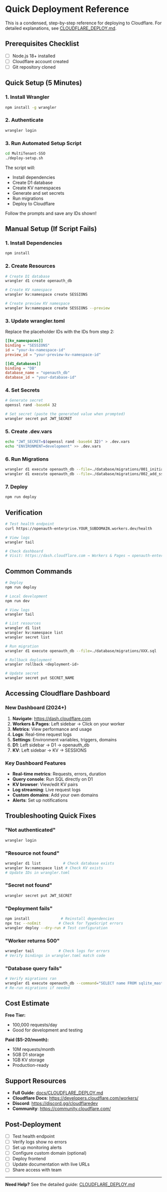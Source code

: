 # Quick Deployment Reference

This is a condensed, step-by-step reference for deploying to Cloudflare. For detailed explanations, see [CLOUDFLARE_DEPLOY.md](./CLOUDFLARE_DEPLOY.md).

## Prerequisites Checklist

- [ ] Node.js 18+ installed
- [ ] Cloudflare account created
- [ ] Git repository cloned

## Quick Setup (5 Minutes)

### 1. Install Wrangler

```bash
npm install -g wrangler
```

### 2. Authenticate

```bash
wrangler login
```

### 3. Run Automated Setup Script

```bash
cd MultiTenant-SSO
./deploy-setup.sh
```

The script will:
- Install dependencies
- Create D1 database
- Create KV namespaces
- Generate and set secrets
- Run migrations
- Deploy to Cloudflare

Follow the prompts and save any IDs shown!

## Manual Setup (If Script Fails)

### 1. Install Dependencies

```bash
npm install
```

### 2. Create Resources

```bash
# Create D1 database
wrangler d1 create openauth_db

# Create KV namespace
wrangler kv:namespace create SESSIONS

# Create preview KV namespace
wrangler kv:namespace create SESSIONS --preview
```

### 3. Update wrangler.toml

Replace the placeholder IDs with the IDs from step 2:

```toml
[[kv_namespaces]]
binding = "SESSIONS"
id = "your-kv-namespace-id"
preview_id = "your-preview-kv-namespace-id"

[[d1_databases]]
binding = "DB"
database_name = "openauth_db"
database_id = "your-database-id"
```

### 4. Set Secrets

```bash
# Generate secret
openssl rand -base64 32

# Set secret (paste the generated value when prompted)
wrangler secret put JWT_SECRET
```

### 5. Create .dev.vars

```bash
echo "JWT_SECRET=$(openssl rand -base64 32)" > .dev.vars
echo "ENVIRONMENT=development" >> .dev.vars
```

### 6. Run Migrations

```bash
wrangler d1 execute openauth_db --file=./database/migrations/001_initial_schema.sql
wrangler d1 execute openauth_db --file=./database/migrations/002_add_sso_billing.sql
```

### 7. Deploy

```bash
npm run deploy
```

## Verification

```bash
# Test health endpoint
curl https://openauth-enterprise.YOUR_SUBDOMAIN.workers.dev/health

# View logs
wrangler tail

# Check dashboard
# Visit: https://dash.cloudflare.com → Workers & Pages → openauth-enterprise
```

## Common Commands

```bash
# Deploy
npm run deploy

# Local development
npm run dev

# View logs
wrangler tail

# List resources
wrangler d1 list
wrangler kv:namespace list
wrangler secret list

# Run migration
wrangler d1 execute openauth_db --file=./database/migrations/XXX.sql

# Rollback deployment
wrangler rollback <deployment-id>

# Update secret
wrangler secret put SECRET_NAME
```

## Accessing Cloudflare Dashboard

### New Dashboard (2024+)

1. **Navigate**: https://dash.cloudflare.com
2. **Workers & Pages**: Left sidebar → Click on your worker
3. **Metrics**: View performance and usage
4. **Logs**: Real-time request logs
5. **Settings**: Environment variables, triggers, domains
6. **D1**: Left sidebar → D1 → openauth_db
7. **KV**: Left sidebar → KV → SESSIONS

### Key Dashboard Features

- **Real-time metrics**: Requests, errors, duration
- **Query console**: Run SQL directly on D1
- **KV browser**: View/edit KV pairs
- **Log streaming**: Live request logs
- **Custom domains**: Add your own domains
- **Alerts**: Set up notifications

## Troubleshooting Quick Fixes

### "Not authenticated"
```bash
wrangler login
```

### "Resource not found"
```bash
wrangler d1 list          # Check database exists
wrangler kv:namespace list # Check KV exists
# Update IDs in wrangler.toml
```

### "Secret not found"
```bash
wrangler secret put JWT_SECRET
```

### "Deployment fails"
```bash
npm install              # Reinstall dependencies
npx tsc --noEmit        # Check for TypeScript errors
wrangler deploy --dry-run # Test configuration
```

### "Worker returns 500"
```bash
wrangler tail           # Check logs for errors
# Verify bindings in wrangler.toml match code
```

### "Database query fails"
```bash
# Verify migrations ran
wrangler d1 execute openauth_db --command="SELECT name FROM sqlite_master WHERE type='table'"
# Re-run migrations if needed
```

## Cost Estimate

**Free Tier:**
- 100,000 requests/day
- Good for development and testing

**Paid ($5-20/month):**
- 10M requests/month
- 5GB D1 storage
- 1GB KV storage
- Production-ready

## Support Resources

- **Full Guide**: [docs/CLOUDFLARE_DEPLOY.md](./CLOUDFLARE_DEPLOY.md)
- **Cloudflare Docs**: https://developers.cloudflare.com/workers/
- **Discord**: https://discord.gg/cloudflaredev
- **Community**: https://community.cloudflare.com/

## Post-Deployment

- [ ] Test health endpoint
- [ ] Verify logs show no errors
- [ ] Set up monitoring alerts
- [ ] Configure custom domain (optional)
- [ ] Deploy frontend
- [ ] Update documentation with live URLs
- [ ] Share access with team

---

**Need Help?** See the detailed guide: [CLOUDFLARE_DEPLOY.md](./CLOUDFLARE_DEPLOY.md)
